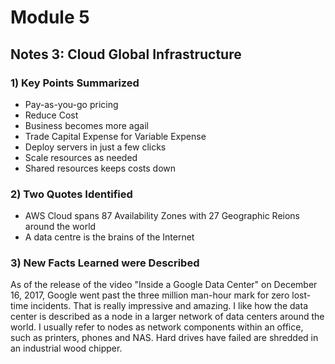 # Module 5 
## Notes 3: Cloud Global Infrastructure

### 1) Key Points Summarized
- Pay-as-you-go pricing
- Reduce Cost
- Business becomes more agail
- Trade Capital Expense for Variable Expense
- Deploy servers in just a few clicks
- Scale resources as needed
- Shared resources keeps costs down

### 2) Two Quotes Identified
- AWS Cloud spans 87 Availability Zones with 27 Geographic Reions around the world
- A data centre is the brains of the Internet

### 3) New Facts Learned were Described
As of the release of the video "Inside a Google Data Center" on December 16, 2017, Google went past the three million man-hour mark for zero lost-time incidents.  That is really impressive and amazing.
I like how the data center is described as a node in a larger network of data centers around the world. I usually refer to nodes as network components within an office, such as printers, phones and NAS.
Hard drives have failed are shredded in an industrial wood chipper.
